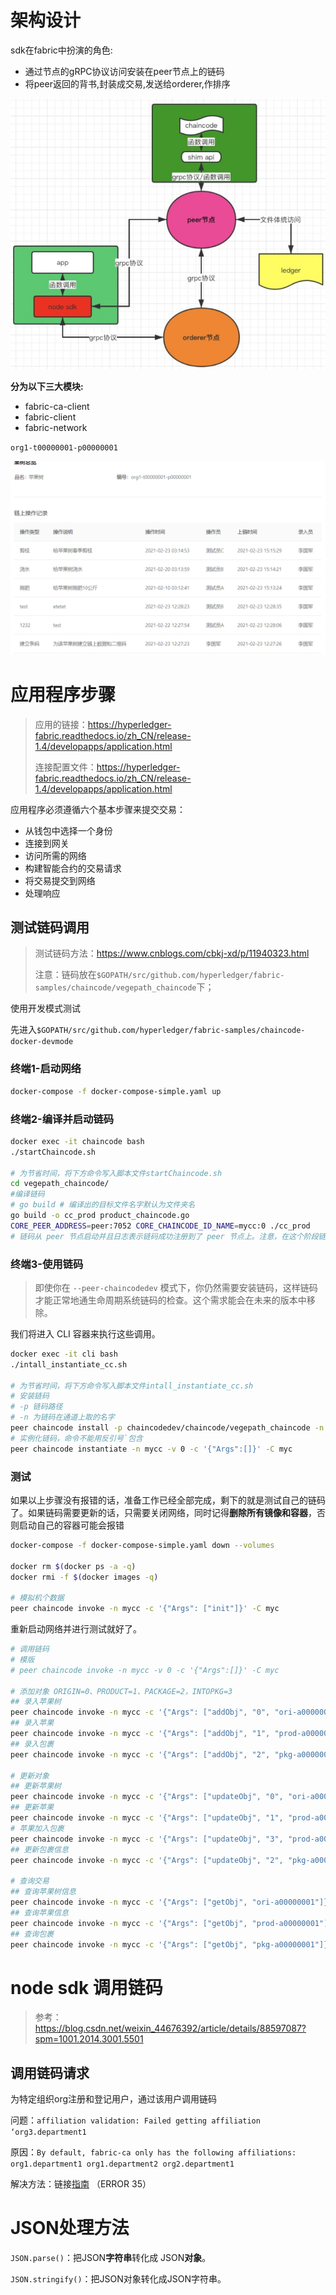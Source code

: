 # 架构设计

sdk在fabric中扮演的角色:

- 通过节点的gRPC协议访问安装在peer节点上的链码
- 将peer返回的背书,封装成交易,发送给orderer,作排序

![image-20210227122948229](MarkdownAssets/9.Fabric-node-sdk%E4%BD%BF%E7%94%A8.assets/image-20210227122948229.png)

**分为以下三大模块:**

- fabric-ca-client
- fabric-client
- fabric-network









`org1-t00000001-p00000001`

![image-20210313195352407](MarkdownAssets/9.Fabric-node-sdk%E4%BD%BF%E7%94%A8.assets/image-20210313195352407.png)

# 应用程序步骤

> 应用的链接：https://hyperledger-fabric.readthedocs.io/zh_CN/release-1.4/developapps/application.html
>
> 连接配置文件：https://hyperledger-fabric.readthedocs.io/zh_CN/release-1.4/developapps/application.html

应用程序必须遵循六个基本步骤来提交交易：

- 从钱包中选择一个身份
- 连接到网关
- 访问所需的网络
- 构建智能合约的交易请求
- 将交易提交到网络
- 处理响应



## 测试链码调用

> 测试链码方法：https://www.cnblogs.com/cbkj-xd/p/11940323.html
>
> 注意：链码放在`$GOPATH/src/github.com/hyperledger/fabric-samples/chaincode/vegepath_chaincode`下；

使用开发模式测试

先进入`$GOPATH/src/github.com/hyperledger/fabric-samples/chaincode-docker-devmode`

### 终端1-启动网络

```BASH
docker-compose -f docker-compose-simple.yaml up
```

### 终端2-编译并启动链码

```BASH
docker exec -it chaincode bash
./startChaincode.sh 

# 为节省时间，将下方命令写入脚本文件startChaincode.sh
cd vegepath_chaincode/
#编译链码
# go build # 编译出的目标文件名字默认为文件夹名
go build -o cc_prod product_chaincode.go
CORE_PEER_ADDRESS=peer:7052 CORE_CHAINCODE_ID_NAME=mycc:0 ./cc_prod
# 链码从 peer 节点启动并且日志表示链码成功注册到了 peer 节点上。注意，在这个阶段链码 没有关联任何通道。这个过程通过 instantiate 命令的之后的步骤完成。

```

### 终端3-使用链码

> 即使你在 `--peer-chaincodedev` 模式下，你仍然需要安装链码，这样链码才能正常地通生命周期系统链码的检查。这个需求能会在未来的版本中移除。

我们将进入 CLI 容器来执行这些调用。

```bash
docker exec -it cli bash
./intall_instantiate_cc.sh

# 为节省时间，将下方命令写入脚本文件intall_instantiate_cc.sh
# 安装链码
# -p 链码路径
# -n 为链码在通道上取的名字
peer chaincode install -p chaincodedev/chaincode/vegepath_chaincode -n mycc -v 0
# 实例化链码，命令不能用反引号`包含
peer chaincode instantiate -n mycc -v 0 -c '{"Args":[]}' -C myc
```

### 测试

如果以上步骤没有报错的话，准备工作已经全部完成，剩下的就是测试自己的链码了。如果链码需要更新的话，只需要关闭网络，同时记得**删除所有镜像和容器**，否则启动自己的容器可能会报错

```bash
docker-compose -f docker-compose-simple.yaml down --volumes

docker rm $(docker ps -a -q)
docker rmi -f $(docker images -q)

# 模拟机个数据
peer chaincode invoke -n mycc -c '{"Args": ["init"]}' -C myc
```

重新启动网络并进行测试就好了。

```bash
# 调用链码
# 模版
# peer chaincode invoke -n mycc -v 0 -c '{"Args":[]}' -C myc

# 添加对象 ORIGIN=0、PRODUCT=1、PACKAGE=2，INTOPKG=3
## 录入苹果树
peer chaincode invoke -n mycc -c '{"Args": ["addObj", "0", "ori-a00000001", "建立条码", "为该苹果树建立链上数据和二维码", "2009-03-14 02:50:59", "操作者A", "录入者A"]}' -C myc
## 录入苹果
peer chaincode invoke -n mycc -c '{"Args": ["addObj", "1", "prod-a00000001", "建立条码", "为该苹果建立链上数据和二维码", "2009-03-24 02:50:59", "操作者A", "录入者A", "ori-a00000001"]}' -C myc
## 录入包裹
peer chaincode invoke -n mycc -c '{"Args": ["addObj", "2", "pkg-a00000001", "建立条码", "为该苹果树建立链上数据和二维码", "2009-03-29 02:50:59", "操作者A", "录入者A"]}' -C myc

# 更新对象
## 更新苹果树
peer chaincode invoke -n mycc -c '{"Args": ["updateObj", "0", "ori-a00000001", "苹果树信息", "本苹果树位于陕西省洛川县郭园生态农场的第九排第29号，果园内编码为9-23。", "2010-03-14 02:50:59", "操作者A", "录入者A"]}' -C myc
## 更新苹果
peer chaincode invoke -n mycc -c '{"Args": ["updateObj", "1", "prod-a00000001", "苹果信息", "本苹果直径9.2cm；底色黄绿，充分着色面浓红。", "2009-04-24 02:50:59", "操作者A", "录入者A" ]}' -C myc
# 苹果加入包裹
peer chaincode invoke -n mycc -c '{"Args": ["updateObj", "3", "prod-a00000001", "打包", "该苹果打入物流包中。", "2009-04-24 02:50:59", "操作者A", "录入者A", "pkg-00000001"]}' -C myc
## 更新包裹信息
peer chaincode invoke -n mycc -c '{"Args": ["updateObj", "2", "pkg-a00000001", "苹果装箱", "打包苹果装箱，纸箱善彩包装。", "2009-07-24 02:50:59", "操作者A", "录入者A"]}' -C myc

# 查询交易
## 查询苹果树信息
peer chaincode invoke -n mycc -c '{"Args": ["getObj", "ori-a00000001"]}' -C myc
## 查询苹果信息
peer chaincode invoke -n mycc -c '{"Args": ["getObj", "prod-a00000001"]}' -C myc
## 查询包裹
peer chaincode invoke -n mycc -c '{"Args": ["getObj", "pkg-a00000001"]}' -C myc

```



# node sdk 调用链码

> 参考：https://blog.csdn.net/weixin_44676392/article/details/88597087?spm=1001.2014.3001.5501



## 调用链码请求

为特定组织org注册和登记用户，通过该用户调用链码

问题：`affiliation validation: Failed getting affiliation ‘org3.department1`

原因：`By default, fabric-ca only has the following affiliations:
org1.department1 org1.department2 org2.department1`

解决方法：链接[指南](https://blog.csdn.net/weixin_40799076/article/details/103764277) （ERROR 35）

# JSON处理方法

`JSON.parse()`：把JSON**字符串**转化成 JSON**对象**。

`JSON.stringify()`：把JSON对象转化成JSON字符串。





